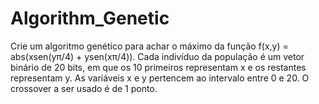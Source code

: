 # Algorithm_Genetic
 Crie um algoritmo genético para achar o máximo da função f(x,y) = abs(xsen(yπ/4) + ysen(xπ/4)). Cada indivíduo da população é um vetor binário de 20 bits, em que os 10 primeiros representam x e os restantes representam y. As variáveis x e y pertencem ao intervalo entre 0 e 20. O crossover a ser usado é de 1 ponto.
